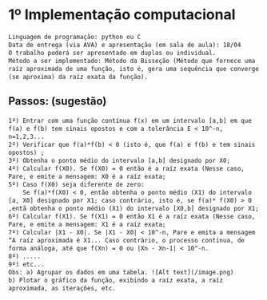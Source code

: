 # 1º Implementação computacional
    Linguagem de programação: python ou C
    Data de entrega (via AVA) e apresentação (em sala de aula): 18/04
    O trabalho poderá ser apresentado em duplas ou individual. 
    Método a ser implementado: Método da Bisseção (Método que fornece uma raíz aproximada de uma função, isto é, gera uma sequência que converge (se aproxima) da raíz exata da função).

## Passos: (sugestão)
    1º) Entrar com uma função contínua f(x) em um intervalo [a,b] em que f(a) e f(b) tem sinais opostos e com a tolerância E < 10^-n, n=1,2,3... 
    2º) Verificar que f(a)*f(b) < 0 (isto é, que f(a) e f(b) e tem sinais opostos) ;
    3º) Obtenha o ponto médio do intervalo [a,b] designado por X0;
    4º) Calcular f(X0). Se f(X0) = 0 então é a raíz exata (Nesse caso, Pare, e emite a mensagem: X0 é a raíz exata;
    5º) Caso f(X0) seja diferente de zero: 
        Se f(a)*f(X0) < 0, então obtenha o ponto médio (X1) do intervalo [a, X0] designado por X1; caso contrário, isto é, se f(a)* f(X0) > 0  ,entã obtenha o ponto médio (X1) do intervalo [X0,b] designado por X1;
    6º) Calcular f(X1). Se f(X1) = 0 então X1 é a raíz exata (Nesse caso, Pare, e emite a mensagem: X1 é a raíz exata;
    7º) Calcular |X1 - X0|. Se |X1 - X0| < 10^-n, Pare e emita a mensagem “A raíz aproximada é X1... Caso contrário, o processo continua, de forma análoga, até que f(Xn) = 0 ou |Xn - Xn-1| < 10^-n.
    8º) .....
    9º) etc...
    Obs: a) Agrupar os dados em uma tabela. ![Alt text](/image.png)
    b) Plotar o gráfico da função, exibindo a raíz exata, a raíz aproximada, as iterações, etc.